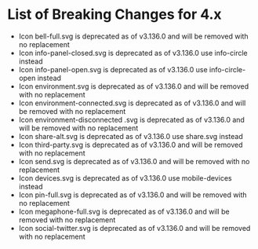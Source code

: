 # List of Breaking Changes for 4.x

-   Icon bell-full.svg is deprecated as of v3.136.0 and will be removed with no replacement
-   Icon info-panel-closed.svg is deprecated as of v3.136.0 use info-circle instead
-   Icon info-panel-open.svg is deprecated as of v3.136.0 use info-circle-open instead
-   Icon environment.svg is deprecated as of v3.136.0 and will be removed with no replacement
-   Icon environment-connected.svg is deprecated as of v3.136.0 and will be removed with no replacement
-   Icon environment-disconnected .svg is deprecated as of v3.136.0 and will be removed with no replacement
-   Icon share-alt.svg is deprecated as of v3.136.0 use share.svg instead
-   Icon third-party.svg is deprecated as of v3.136.0 and will be removed with no replacement
-   Icon send.svg is deprecated as of v3.136.0 and will be removed with no replacement
-   Icon devices.svg is deprecated as of v3.136.0 use mobile-devices instead
-   Icon pin-full.svg is deprecated as of v3.136.0 and will be removed with no replacement
-   Icon megaphone-full.svg is deprecated as of v3.136.0 and will be removed with no replacement
-   Icon social-twitter.svg is deprecated as of v3.136.0 and will be removed with no replacement
